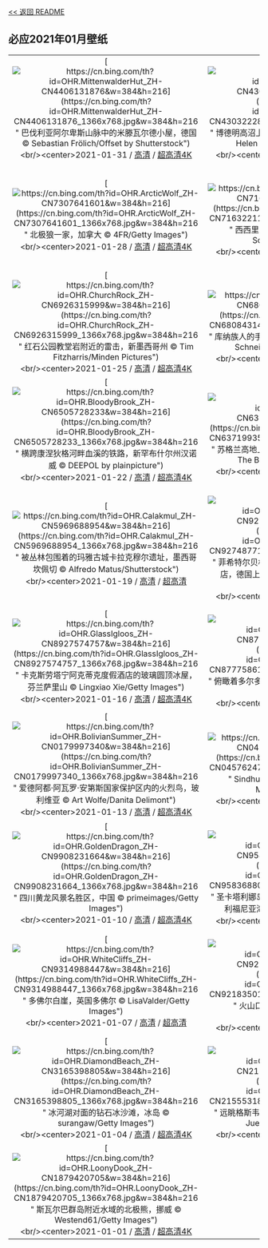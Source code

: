 [<< 返回 README](../../README.md)
## 必应2021年01月壁纸
||||
|:---:|:---:|:---:|
|[![https://cn.bing.com/th?id=OHR.MittenwalderHut_ZH-CN4406131876&w=384&h=216](https://cn.bing.com/th?id=OHR.MittenwalderHut_ZH-CN4406131876_1366x768.jpg&w=384&h=216 " &#10;巴伐利亚阿尔卑斯山脉中的米滕瓦尔德小屋，德国&#10;© Sebastian Frölich/Offset by Shutterstock")](https://cn.bing.com/search?q=%E5%B7%B4%E4%BC%90%E5%88%A9%E4%BA%9A%E9%98%BF%E5%B0%94%E5%8D%91%E6%96%AF%E5%B1%B1%E8%84%89%E4%B8%AD%E7%9A%84%E7%B1%B3%E6%BB%95%E7%93%A6%E5%B0%94%E5%BE%B7%E5%B0%8F%E5%B1%8B%EF%BC%8C%E5%BE%B7%E5%9B%BD&form=hpcapt&mkt=zh-cn&filters=HpDate:"20210131_1600")<br/><center>2021-01-31 / [高清](https://cn.bing.com/th?id=OHR.MittenwalderHut_ZH-CN4406131876_1920x1200.jpg&w=1920&h=1200) / [超高清4K](https://cn.bing.com/th?id=OHR.MittenwalderHut_ZH-CN4406131876_UHD.jpg&w=3840&h=2160)<center/>|[![https://cn.bing.com/th?id=OHR.BodminFrost_ZH-CN4303222848&w=384&h=216](https://cn.bing.com/th?id=OHR.BodminFrost_ZH-CN4303222848_1366x768.jpg&w=384&h=216 " &#10;博德明高沼上布朗威利山麓的废弃小屋，英格兰&#10;© Helen Hotson/Alamy Stock Photo")](https://cn.bing.com/search?q=%E5%8D%9A%E5%BE%B7%E6%98%8E%E9%AB%98%E6%B2%BC%E4%B8%8A%E5%B8%83%E6%9C%97%E5%A8%81%E5%88%A9%E5%B1%B1%E9%BA%93%E7%9A%84%E5%BA%9F%E5%BC%83%E5%B0%8F%E5%B1%8B%EF%BC%8C%E8%8B%B1%E6%A0%BC%E5%85%B0&form=hpcapt&mkt=zh-cn&filters=HpDate:"20210130_1600")<br/><center>2021-01-30 / [高清](https://cn.bing.com/th?id=OHR.BodminFrost_ZH-CN4303222848_1920x1200.jpg&w=1920&h=1200) / [超高清4K](https://cn.bing.com/th?id=OHR.BodminFrost_ZH-CN4303222848_UHD.jpg&w=3840&h=2160)<center/>|[![https://cn.bing.com/th?id=OHR.RedRobin_ZH-CN4148689161&w=384&h=216](https://cn.bing.com/th?id=OHR.RedRobin_ZH-CN4148689161_1366x768.jpg&w=384&h=216 " &#10;冬季暴风雪中的欧亚鸲，英格兰峰区国家公园&#10;© Ben Robson Hull Photography/Getty Images")](https://cn.bing.com/search?q=%E5%86%AC%E5%AD%A3%E6%9A%B4%E9%A3%8E%E9%9B%AA%E4%B8%AD%E7%9A%84%E6%AC%A7%E4%BA%9A%E9%B8%B2%EF%BC%8C%E8%8B%B1%E6%A0%BC%E5%85%B0%E5%B3%B0%E5%8C%BA%E5%9B%BD%E5%AE%B6%E5%85%AC%E5%9B%AD&form=hpcapt&mkt=zh-cn&filters=HpDate:"20210129_1600")<br/><center>2021-01-29 / [高清](https://cn.bing.com/th?id=OHR.RedRobin_ZH-CN4148689161_1920x1200.jpg&w=1920&h=1200) / [超高清](https://cn.bing.com/th?id=OHR.RedRobin_ZH-CN4148689161_UHD.jpg)<center/>|
|[![https://cn.bing.com/th?id=OHR.ArcticWolf_ZH-CN7307641601&w=384&h=216](https://cn.bing.com/th?id=OHR.ArcticWolf_ZH-CN7307641601_1366x768.jpg&w=384&h=216 " &#10;北极狼一家，加拿大&#10;© 4FR/Getty Images")](https://cn.bing.com/search?q=%E5%8C%97%E6%9E%81%E7%8B%BC%E4%B8%80%E5%AE%B6%EF%BC%8C%E5%8A%A0%E6%8B%BF%E5%A4%A7&form=hpcapt&mkt=zh-cn&filters=HpDate:"20210128_1600")<br/><center>2021-01-28 / [高清](https://cn.bing.com/th?id=OHR.ArcticWolf_ZH-CN7307641601_1920x1200.jpg&w=1920&h=1200) / [超高清4K](https://cn.bing.com/th?id=OHR.ArcticWolf_ZH-CN7307641601_UHD.jpg&w=3840&h=2160)<center/>|[![https://cn.bing.com/th?id=OHR.Taormina_ZH-CN7163221115&w=384&h=216](https://cn.bing.com/th?id=OHR.Taormina_ZH-CN7163221115_1366x768.jpg&w=384&h=216 " &#10;西西里岛陶尔米纳，意大利&#10;© Juergen Schonnop/Getty Images")](https://cn.bing.com/search?q=%E8%A5%BF%E8%A5%BF%E9%87%8C%E5%B2%9B%E9%99%B6%E5%B0%94%E7%B1%B3%E7%BA%B3%EF%BC%8C%E6%84%8F%E5%A4%A7%E5%88%A9&form=hpcapt&mkt=zh-cn&filters=HpDate:"20210127_1600")<br/><center>2021-01-27 / [高清](https://cn.bing.com/th?id=OHR.Taormina_ZH-CN7163221115_1920x1200.jpg&w=1920&h=1200) / [超高清4K](https://cn.bing.com/th?id=OHR.Taormina_ZH-CN7163221115_UHD.jpg&w=3840&h=2160)<center/>|[![https://cn.bing.com/th?id=OHR.HeartAustralia_ZH-CN7049080558&w=384&h=216](https://cn.bing.com/th?id=OHR.HeartAustralia_ZH-CN7049080558_1366x768.jpg&w=384&h=216 " &#10;属于大堡礁的一部分的心形礁，澳大利亚昆士兰&#10;© Peter Adams/Offset by Shutterstock")](https://cn.bing.com/search?q=%E5%B1%9E%E4%BA%8E%E5%A4%A7%E5%A0%A1%E7%A4%81%E7%9A%84%E4%B8%80%E9%83%A8%E5%88%86%E7%9A%84%E5%BF%83%E5%BD%A2%E7%A4%81%EF%BC%8C%E6%BE%B3%E5%A4%A7%E5%88%A9%E4%BA%9A%E6%98%86%E5%A3%AB%E5%85%B0&form=hpcapt&mkt=zh-cn&filters=HpDate:"20210126_1600")<br/><center>2021-01-26 / [高清](https://cn.bing.com/th?id=OHR.HeartAustralia_ZH-CN7049080558_1920x1200.jpg&w=1920&h=1200) / [超高清4K](https://cn.bing.com/th?id=OHR.HeartAustralia_ZH-CN7049080558_UHD.jpg&w=3840&h=2160)<center/>|
|[![https://cn.bing.com/th?id=OHR.ChurchRock_ZH-CN6926315999&w=384&h=216](https://cn.bing.com/th?id=OHR.ChurchRock_ZH-CN6926315999_1366x768.jpg&w=384&h=216 " &#10;红石公园教堂岩附近的雷击，新墨西哥州&#10;© Tim Fitzharris/Minden Pictures")](https://cn.bing.com/search?q=%E7%BA%A2%E7%9F%B3%E5%85%AC%E5%9B%AD%E6%95%99%E5%A0%82%E5%B2%A9%E9%99%84%E8%BF%91%E7%9A%84%E9%9B%B7%E5%87%BB%EF%BC%8C%E6%96%B0%E5%A2%A8%E8%A5%BF%E5%93%A5%E5%B7%9E&form=hpcapt&mkt=zh-cn&filters=HpDate:"20210125_1600")<br/><center>2021-01-25 / [高清](https://cn.bing.com/th?id=OHR.ChurchRock_ZH-CN6926315999_1920x1200.jpg&w=1920&h=1200) / [超高清4K](https://cn.bing.com/th?id=OHR.ChurchRock_ZH-CN6926315999_UHD.jpg&w=3840&h=2160)<center/>|[![https://cn.bing.com/th?id=OHR.Molas_ZH-CN6808431428&w=384&h=216](https://cn.bing.com/th?id=OHR.Molas_ZH-CN6808431428_1366x768.jpg&w=384&h=216 " &#10;库纳族人的手工艺品，巴拿马圣布拉斯群岛&#10;© Lars Schneider/Tandem Stills + Motion")](https://cn.bing.com/search?q=%E5%BA%93%E7%BA%B3%E6%97%8F%E4%BA%BA%E7%9A%84%E6%89%8B%E5%B7%A5%E8%89%BA%E5%93%81%EF%BC%8C%E5%B7%B4%E6%8B%BF%E9%A9%AC%E5%9C%A3%E5%B8%83%E6%8B%89%E6%96%AF%E7%BE%A4%E5%B2%9B&form=hpcapt&mkt=zh-cn&filters=HpDate:"20210124_1600")<br/><center>2021-01-24 / [高清](https://cn.bing.com/th?id=OHR.Molas_ZH-CN6808431428_1920x1200.jpg&w=1920&h=1200) / [超高清4K](https://cn.bing.com/th?id=OHR.Molas_ZH-CN6808431428_UHD.jpg&w=3840&h=2160)<center/>|[![https://cn.bing.com/th?id=OHR.ChuDangYa_ZH-CN6673735912&w=384&h=216](https://cn.bing.com/th?id=OHR.ChuDangYa_ZH-CN6673735912_1366x768.jpg&w=384&h=216 " &#10;波来古市附近的Chu Dang Ya火山，越南嘉来&#10;© Quang Ngoc Nguyen/Alamy")](https://cn.bing.com/search?q=%E6%B3%A2%E6%9D%A5%E5%8F%A4%E5%B8%82%E9%99%84%E8%BF%91%E7%9A%84Chu&form=hpcapt&mkt=zh-cn&filters=HpDate:"20210123_1600")<br/><center>2021-01-23 / [高清](https://cn.bing.com/th?id=OHR.ChuDangYa_ZH-CN6673735912_1920x1200.jpg&w=1920&h=1200) / [超高清](https://cn.bing.com/th?id=OHR.ChuDangYa_ZH-CN6673735912_UHD.jpg)<center/>|
|[![https://cn.bing.com/th?id=OHR.BloodyBrook_ZH-CN6505728233&w=384&h=216](https://cn.bing.com/th?id=OHR.BloodyBrook_ZH-CN6505728233_1366x768.jpg&w=384&h=216 " &#10;横跨康涅狄格河畔血溪的铁路，新罕布什尔州汉诺威&#10;© DEEPOL by plainpicture")](https://cn.bing.com/search?q=%E6%A8%AA%E8%B7%A8%E5%BA%B7%E6%B6%85%E7%8B%84%E6%A0%BC%E6%B2%B3%E7%95%94%E8%A1%80%E6%BA%AA%E7%9A%84%E9%93%81%E8%B7%AF%EF%BC%8C%E6%96%B0%E7%BD%95%E5%B8%83%E4%BB%80%E5%B0%94%E5%B7%9E%E6%B1%89%E8%AF%BA%E5%A8%81&form=hpcapt&mkt=zh-cn&filters=HpDate:"20210122_1600")<br/><center>2021-01-22 / [高清](https://cn.bing.com/th?id=OHR.BloodyBrook_ZH-CN6505728233_1920x1200.jpg&w=1920&h=1200) / [超高清4K](https://cn.bing.com/th?id=OHR.BloodyBrook_ZH-CN6505728233_UHD.jpg&w=3840&h=2160)<center/>|[![https://cn.bing.com/th?id=OHR.RSOakTree_ZH-CN6371993573&w=384&h=216](https://cn.bing.com/th?id=OHR.RSOakTree_ZH-CN6371993573_1366x768.jpg&w=384&h=216 " &#10;苏格兰高地上的欧亚红松鼠，苏格兰&#10;© Scotland: The Big Picture/Minden Pictures")](https://cn.bing.com/search?q=%E8%8B%8F%E6%A0%BC%E5%85%B0%E9%AB%98%E5%9C%B0%E4%B8%8A%E7%9A%84%E6%AC%A7%E4%BA%9A%E7%BA%A2%E6%9D%BE%E9%BC%A0%EF%BC%8C%E8%8B%8F%E6%A0%BC%E5%85%B0&form=hpcapt&mkt=zh-cn&filters=HpDate:"20210121_1600")<br/><center>2021-01-21 / [高清](https://cn.bing.com/th?id=OHR.RSOakTree_ZH-CN6371993573_1920x1200.jpg&w=1920&h=1200) / [超高清4K](https://cn.bing.com/th?id=OHR.RSOakTree_ZH-CN6371993573_UHD.jpg&w=3840&h=2160)<center/>|[![https://cn.bing.com/th?id=OHR.GentooLeap_ZH-CN6189428446&w=384&h=216](https://cn.bing.com/th?id=OHR.GentooLeap_ZH-CN6189428446_1366x768.jpg&w=384&h=216 " &#10;南极丹科岛附近的巴布亚企鹅&#10;© David Merron/Getty Images")](https://cn.bing.com/search?q=%E5%8D%97%E6%9E%81%E4%B8%B9%E7%A7%91%E5%B2%9B%E9%99%84%E8%BF%91%E7%9A%84%E5%B7%B4%E5%B8%83%E4%BA%9A%E4%BC%81%E9%B9%85&form=hpcapt&mkt=zh-cn&filters=HpDate:"20210120_1600")<br/><center>2021-01-20 / [高清](https://cn.bing.com/th?id=OHR.GentooLeap_ZH-CN6189428446_1920x1200.jpg&w=1920&h=1200) / [超高清](https://cn.bing.com/th?id=OHR.GentooLeap_ZH-CN6189428446_UHD.jpg)<center/>|
|[![https://cn.bing.com/th?id=OHR.Calakmul_ZH-CN5969688954&w=384&h=216](https://cn.bing.com/th?id=OHR.Calakmul_ZH-CN5969688954_1366x768.jpg&w=384&h=216 " &#10;被丛林包围着的玛雅古城卡拉克穆尔遗址，墨西哥坎佩切&#10;© Alfredo Matus/Shutterstock")](https://cn.bing.com/search?q=%E8%A2%AB%E4%B8%9B%E6%9E%97%E5%8C%85%E5%9B%B4%E7%9D%80%E7%9A%84%E7%8E%9B%E9%9B%85%E5%8F%A4%E5%9F%8E%E5%8D%A1%E6%8B%89%E5%85%8B%E7%A9%86%E5%B0%94%E9%81%97%E5%9D%80%EF%BC%8C%E5%A2%A8%E8%A5%BF%E5%93%A5%E5%9D%8E%E4%BD%A9%E5%88%87&form=hpcapt&mkt=zh-cn&filters=HpDate:"20210119_1600")<br/><center>2021-01-19 / [高清](https://cn.bing.com/th?id=OHR.Calakmul_ZH-CN5969688954_1920x1200.jpg&w=1920&h=1200) / [超高清](https://cn.bing.com/th?id=OHR.Calakmul_ZH-CN5969688954_UHD.jpg)<center/>|[![https://cn.bing.com/th?id=OHR.FichtelbergWinter_ZH-CN9274877146&w=384&h=216](https://cn.bing.com/th?id=OHR.FichtelbergWinter_ZH-CN9274877146_1366x768.jpg&w=384&h=216 " &#10;菲希特尔贝格山上的气象站和Fichtelberghaus酒店，德国上维森塔尔&#10;© Cornelia Dorr/eStock Photo")](https://cn.bing.com/search?q=%E8%8F%B2%E5%B8%8C%E7%89%B9%E5%B0%94%E8%B4%9D%E6%A0%BC%E5%B1%B1%E4%B8%8A%E7%9A%84%E6%B0%94%E8%B1%A1%E7%AB%99%E5%92%8CFichtelberghaus%E9%85%92%E5%BA%97%EF%BC%8C%E5%BE%B7%E5%9B%BD%E4%B8%8A%E7%BB%B4%E6%A3%AE%E5%A1%94%E5%B0%94&form=hpcapt&mkt=zh-cn&filters=HpDate:"20210118_1600")<br/><center>2021-01-18 / [高清](https://cn.bing.com/th?id=OHR.FichtelbergWinter_ZH-CN9274877146_1920x1200.jpg&w=1920&h=1200) / [超高清4K](https://cn.bing.com/th?id=OHR.FichtelbergWinter_ZH-CN9274877146_UHD.jpg&w=3840&h=2160)<center/>|[![https://cn.bing.com/th?id=OHR.PailonDelDiablo_ZH-CN9146230830&w=384&h=216](https://cn.bing.com/th?id=OHR.PailonDelDiablo_ZH-CN9146230830_1366x768.jpg&w=384&h=216 " &#10;巴尼奥斯附近的阿格杨瀑布，厄瓜多尔&#10;© Laura BC/Getty Images")](https://cn.bing.com/search?q=%E5%B7%B4%E5%B0%BC%E5%A5%A5%E6%96%AF%E9%99%84%E8%BF%91%E7%9A%84%E9%98%BF%E6%A0%BC%E6%9D%A8%E7%80%91%E5%B8%83%EF%BC%8C%E5%8E%84%E7%93%9C%E5%A4%9A%E5%B0%94&form=hpcapt&mkt=zh-cn&filters=HpDate:"20210117_1600")<br/><center>2021-01-17 / [高清](https://cn.bing.com/th?id=OHR.PailonDelDiablo_ZH-CN9146230830_1920x1200.jpg&w=1920&h=1200) / [超高清4K](https://cn.bing.com/th?id=OHR.PailonDelDiablo_ZH-CN9146230830_UHD.jpg&w=3840&h=2160)<center/>|
|[![https://cn.bing.com/th?id=OHR.GlassIgloos_ZH-CN8927574757&w=384&h=216](https://cn.bing.com/th?id=OHR.GlassIgloos_ZH-CN8927574757_1366x768.jpg&w=384&h=216 " &#10;卡克斯劳塔宁阿克蒂克度假酒店的玻璃圆顶冰屋，芬兰萨里山&#10;© Lingxiao Xie/Getty Images")](https://cn.bing.com/search?q=%E5%8D%A1%E5%85%8B%E6%96%AF%E5%8A%B3%E5%A1%94%E5%AE%81%E9%98%BF%E5%85%8B%E8%92%82%E5%85%8B%E5%BA%A6%E5%81%87%E9%85%92%E5%BA%97%E7%9A%84%E7%8E%BB%E7%92%83%E5%9C%86%E9%A1%B6%E5%86%B0%E5%B1%8B%EF%BC%8C%E8%8A%AC%E5%85%B0%E8%90%A8%E9%87%8C%E5%B1%B1&form=hpcapt&mkt=zh-cn&filters=HpDate:"20210116_1600")<br/><center>2021-01-16 / [高清](https://cn.bing.com/th?id=OHR.GlassIgloos_ZH-CN8927574757_1920x1200.jpg&w=1920&h=1200) / [超高清4K](https://cn.bing.com/th?id=OHR.GlassIgloos_ZH-CN8927574757_UHD.jpg&w=3840&h=2160)<center/>|[![https://cn.bing.com/th?id=OHR.ChateauBeynac_ZH-CN8777586167&w=384&h=216](https://cn.bing.com/th?id=OHR.ChateauBeynac_ZH-CN8777586167_1366x768.jpg&w=384&h=216 " &#10;俯瞰着多尔多涅河谷的贝纳克城堡，法国&#10;© Gareth Kirkland/Alamy")](https://cn.bing.com/search?q=%E4%BF%AF%E7%9E%B0%E7%9D%80%E5%A4%9A%E5%B0%94%E5%A4%9A%E6%B6%85%E6%B2%B3%E8%B0%B7%E7%9A%84%E8%B4%9D%E7%BA%B3%E5%85%8B%E5%9F%8E%E5%A0%A1%EF%BC%8C%E6%B3%95%E5%9B%BD&form=hpcapt&mkt=zh-cn&filters=HpDate:"20210115_1600")<br/><center>2021-01-15 / [高清](https://cn.bing.com/th?id=OHR.ChateauBeynac_ZH-CN8777586167_1920x1200.jpg&w=1920&h=1200) / [超高清4K](https://cn.bing.com/th?id=OHR.ChateauBeynac_ZH-CN8777586167_UHD.jpg&w=3840&h=2160)<center/>|[![https://cn.bing.com/th?id=OHR.BrightonSnow_ZH-CN0309526170&w=384&h=216](https://cn.bing.com/th?id=OHR.BrightonSnow_ZH-CN0309526170_1366x768.jpg&w=384&h=216 " &#10;布莱顿-霍夫被雪覆盖的海滩小屋，英国&#10;© Tim Jones/Alamy")](https://cn.bing.com/search?q=%E5%B8%83%E8%8E%B1%E9%A1%BF-%E9%9C%8D%E5%A4%AB%E8%A2%AB%E9%9B%AA%E8%A6%86%E7%9B%96%E7%9A%84%E6%B5%B7%E6%BB%A9%E5%B0%8F%E5%B1%8B%EF%BC%8C%E8%8B%B1%E5%9B%BD&form=hpcapt&mkt=zh-cn&filters=HpDate:"20210114_1600")<br/><center>2021-01-14 / [高清](https://cn.bing.com/th?id=OHR.BrightonSnow_ZH-CN0309526170_1920x1200.jpg&w=1920&h=1200) / [超高清4K](https://cn.bing.com/th?id=OHR.BrightonSnow_ZH-CN0309526170_UHD.jpg&w=3840&h=2160)<center/>|
|[![https://cn.bing.com/th?id=OHR.BolivianSummer_ZH-CN0179997340&w=384&h=216](https://cn.bing.com/th?id=OHR.BolivianSummer_ZH-CN0179997340_1366x768.jpg&w=384&h=216 " &#10;爱德阿都·阿瓦罗·安第斯国家保护区内的火烈鸟，玻利维亚&#10;© Art Wolfe/Danita Delimont")](https://cn.bing.com/search?q=%E7%88%B1%E5%BE%B7%E9%98%BF%E9%83%BD%C2%B7%E9%98%BF%E7%93%A6%E7%BD%97%C2%B7%E5%AE%89%E7%AC%AC%E6%96%AF%E5%9B%BD%E5%AE%B6%E4%BF%9D%E6%8A%A4%E5%8C%BA%E5%86%85%E7%9A%84%E7%81%AB%E7%83%88%E9%B8%9F%EF%BC%8C%E7%8E%BB%E5%88%A9%E7%BB%B4%E4%BA%9A&form=hpcapt&mkt=zh-cn&filters=HpDate:"20210113_1600")<br/><center>2021-01-13 / [高清](https://cn.bing.com/th?id=OHR.BolivianSummer_ZH-CN0179997340_1920x1200.jpg&w=1920&h=1200) / [超高清4K](https://cn.bing.com/th?id=OHR.BolivianSummer_ZH-CN0179997340_UHD.jpg&w=3840&h=2160)<center/>|[![https://cn.bing.com/th?id=OHR.SeaFort_ZH-CN0457624725&w=384&h=216](https://cn.bing.com/th?id=OHR.SeaFort_ZH-CN0457624725_1366x768.jpg&w=384&h=216 " &#10;Sindhudurg堡，印度马哈拉施特拉邦&#10;© MovingMaratha/Alamy")](https://cn.bing.com/search?q=Sindhudurg%E5%A0%A1%EF%BC%8C%E5%8D%B0%E5%BA%A6%E9%A9%AC%E5%93%88%E6%8B%89%E6%96%BD%E7%89%B9%E6%8B%89%E9%82%A6&form=hpcapt&mkt=zh-cn&filters=HpDate:"20210112_1600")<br/><center>2021-01-12 / [高清](https://cn.bing.com/th?id=OHR.SeaFort_ZH-CN0457624725_1920x1200.jpg&w=1920&h=1200) / [超高清4K](https://cn.bing.com/th?id=OHR.SeaFort_ZH-CN0457624725_UHD.jpg&w=3840&h=2160)<center/>|[![https://cn.bing.com/th?id=OHR.SierraNevada_ZH-CN0564237735&w=384&h=216](https://cn.bing.com/th?id=OHR.SierraNevada_ZH-CN0564237735_1366x768.jpg&w=384&h=216 " &#10;Pradollano滑雪站，西班牙内华达山脉国家公园&#10;© NTCo/iStock/Getty Images Plus")](https://cn.bing.com/search?q=Pradollano%E6%BB%91%E9%9B%AA%E7%AB%99%EF%BC%8C%E8%A5%BF%E7%8F%AD%E7%89%99%E5%86%85%E5%8D%8E%E8%BE%BE%E5%B1%B1%E8%84%89%E5%9B%BD%E5%AE%B6%E5%85%AC%E5%9B%AD&form=hpcapt&mkt=zh-cn&filters=HpDate:"20210111_1600")<br/><center>2021-01-11 / [高清](https://cn.bing.com/th?id=OHR.SierraNevada_ZH-CN0564237735_1920x1200.jpg&w=1920&h=1200) / [超高清4K](https://cn.bing.com/th?id=OHR.SierraNevada_ZH-CN0564237735_UHD.jpg&w=3840&h=2160)<center/>|
|[![https://cn.bing.com/th?id=OHR.GoldenDragon_ZH-CN9908231664&w=384&h=216](https://cn.bing.com/th?id=OHR.GoldenDragon_ZH-CN9908231664_1366x768.jpg&w=384&h=216 " &#10;四川黄龙风景名胜区，中国&#10;© primeimages/Getty Images")](https://cn.bing.com/search?q=%E5%9B%9B%E5%B7%9D%E9%BB%84%E9%BE%99%E9%A3%8E%E6%99%AF%E5%90%8D%E8%83%9C%E5%8C%BA%EF%BC%8C%E4%B8%AD%E5%9B%BD&form=hpcapt&mkt=zh-cn&filters=HpDate:"20210110_1600")<br/><center>2021-01-10 / [高清](https://cn.bing.com/th?id=OHR.GoldenDragon_ZH-CN9908231664_1920x1200.jpg&w=1920&h=1200) / [超高清4K](https://cn.bing.com/th?id=OHR.GoldenDragon_ZH-CN9908231664_UHD.jpg&w=3840&h=2160)<center/>|[![https://cn.bing.com/th?id=OHR.SpanishSeaSlug_ZH-CN9583688017&w=384&h=216](https://cn.bing.com/th?id=OHR.SpanishSeaSlug_ZH-CN9583688017_1366x768.jpg&w=384&h=216 " &#10;圣卡塔利娜岛附近海藻上的西班牙披肩海蛞蝓，加利福尼亚海峡群岛&#10;© WaterFrame/Alamy")](https://cn.bing.com/search?q=%E5%9C%A3%E5%8D%A1%E5%A1%94%E5%88%A9%E5%A8%9C%E5%B2%9B%E9%99%84%E8%BF%91%E6%B5%B7%E8%97%BB%E4%B8%8A%E7%9A%84%E8%A5%BF%E7%8F%AD%E7%89%99%E6%8A%AB%E8%82%A9%E6%B5%B7%E8%9B%9E%E8%9D%93%EF%BC%8C%E5%8A%A0%E5%88%A9%E7%A6%8F%E5%B0%BC%E4%BA%9A%E6%B5%B7%E5%B3%A1%E7%BE%A4%E5%B2%9B&form=hpcapt&mkt=zh-cn&filters=HpDate:"20210109_1600")<br/><center>2021-01-09 / [高清](https://cn.bing.com/th?id=OHR.SpanishSeaSlug_ZH-CN9583688017_1920x1200.jpg&w=1920&h=1200) / [超高清4K](https://cn.bing.com/th?id=OHR.SpanishSeaSlug_ZH-CN9583688017_UHD.jpg&w=3840&h=2160)<center/>|[![https://cn.bing.com/th?id=OHR.FoucaultsPendulum_ZH-CN9435794626&w=384&h=216](https://cn.bing.com/th?id=OHR.FoucaultsPendulum_ZH-CN9435794626_1366x768.jpg&w=384&h=216 " &#10;巴黎先贤祠内的傅科摆，法国&#10;© Adolf/Adobe Stock")](https://cn.bing.com/search?q=%E5%B7%B4%E9%BB%8E%E5%85%88%E8%B4%A4%E7%A5%A0%E5%86%85%E7%9A%84%E5%82%85%E7%A7%91%E6%91%86%EF%BC%8C%E6%B3%95%E5%9B%BD&form=hpcapt&mkt=zh-cn&filters=HpDate:"20210108_1600")<br/><center>2021-01-08 / [高清](https://cn.bing.com/th?id=OHR.FoucaultsPendulum_ZH-CN9435794626_1920x1200.jpg&w=1920&h=1200) / [超高清4K](https://cn.bing.com/th?id=OHR.FoucaultsPendulum_ZH-CN9435794626_UHD.jpg&w=3840&h=2160)<center/>|
|[![https://cn.bing.com/th?id=OHR.WhiteCliffs_ZH-CN9314988447&w=384&h=216](https://cn.bing.com/th?id=OHR.WhiteCliffs_ZH-CN9314988447_1366x768.jpg&w=384&h=216 " &#10;多佛尔白崖，英国多佛尔&#10;© LisaValder/Getty Images")](https://cn.bing.com/search?q=%E5%A4%9A%E4%BD%9B%E5%B0%94%E7%99%BD%E5%B4%96%EF%BC%8C%E8%8B%B1%E5%9B%BD%E5%A4%9A%E4%BD%9B%E5%B0%94&form=hpcapt&mkt=zh-cn&filters=HpDate:"20210107_1600")<br/><center>2021-01-07 / [高清](https://cn.bing.com/th?id=OHR.WhiteCliffs_ZH-CN9314988447_1920x1200.jpg&w=1920&h=1200) / [超高清](https://cn.bing.com/th?id=OHR.WhiteCliffs_ZH-CN9314988447_UHD.jpg)<center/>|[![https://cn.bing.com/th?id=OHR.SnowCraterLake_ZH-CN9218350129&w=384&h=216](https://cn.bing.com/th?id=OHR.SnowCraterLake_ZH-CN9218350129_1366x768.jpg&w=384&h=216 " &#10;火山口湖，俄勒冈州&#10;© Steve Bloom Images/Alamy")](https://cn.bing.com/search?q=%E7%81%AB%E5%B1%B1%E5%8F%A3%E6%B9%96%EF%BC%8C%E4%BF%84%E5%8B%92%E5%86%88%E5%B7%9E&form=hpcapt&mkt=zh-cn&filters=HpDate:"20210106_1600")<br/><center>2021-01-06 / [高清](https://cn.bing.com/th?id=OHR.SnowCraterLake_ZH-CN9218350129_1920x1200.jpg&w=1920&h=1200) / [超高清4K](https://cn.bing.com/th?id=OHR.SnowCraterLake_ZH-CN9218350129_UHD.jpg&w=3840&h=2160)<center/>|[![https://cn.bing.com/th?id=OHR.RedFrontMacaw_ZH-CN6432596112&w=384&h=216](https://cn.bing.com/th?id=OHR.RedFrontMacaw_ZH-CN6432596112_1366x768.jpg&w=384&h=216 " &#10;奥梅雷克的红额金刚鹦鹉，玻利维亚科恰班巴&#10;© Bernard Castelein/Minden Pictures")](https://cn.bing.com/search?q=%E5%A5%A5%E6%A2%85%E9%9B%B7%E5%85%8B%E7%9A%84%E7%BA%A2%E9%A2%9D%E9%87%91%E5%88%9A%E9%B9%A6%E9%B9%89%EF%BC%8C%E7%8E%BB%E5%88%A9%E7%BB%B4%E4%BA%9A%E7%A7%91%E6%81%B0%E7%8F%AD%E5%B7%B4&form=hpcapt&mkt=zh-cn&filters=HpDate:"20210105_1600")<br/><center>2021-01-05 / [高清](https://cn.bing.com/th?id=OHR.RedFrontMacaw_ZH-CN6432596112_1920x1200.jpg&w=1920&h=1200) / [超高清4K](https://cn.bing.com/th?id=OHR.RedFrontMacaw_ZH-CN6432596112_UHD.jpg&w=3840&h=2160)<center/>|
|[![https://cn.bing.com/th?id=OHR.DiamondBeach_ZH-CN3165398805&w=384&h=216](https://cn.bing.com/th?id=OHR.DiamondBeach_ZH-CN3165398805_1366x768.jpg&w=384&h=216 " &#10;冰河湖对面的钻石冰沙滩，冰岛&#10;© surangaw/Getty Images")](https://cn.bing.com/search?q=%E5%86%B0%E6%B2%B3%E6%B9%96%E5%AF%B9%E9%9D%A2%E7%9A%84%E9%92%BB%E7%9F%B3%E5%86%B0%E6%B2%99%E6%BB%A9%EF%BC%8C%E5%86%B0%E5%B2%9B&form=hpcapt&mkt=zh-cn&filters=HpDate:"20210104_1600")<br/><center>2021-01-04 / [高清](https://cn.bing.com/th?id=OHR.DiamondBeach_ZH-CN3165398805_1920x1200.jpg&w=1920&h=1200) / [超高清4K](https://cn.bing.com/th?id=OHR.DiamondBeach_ZH-CN3165398805_UHD.jpg&w=3840&h=2160)<center/>|[![https://cn.bing.com/th?id=OHR.Goessweinstein_ZH-CN2155531895&w=384&h=216](https://cn.bing.com/th?id=OHR.Goessweinstein_ZH-CN2155531895_1366x768.jpg&w=384&h=216 " &#10;远眺格斯韦因斯泰因村和格斯韦因斯泰因城堡&#10;© Juergen Sack/Getty Images")](https://cn.bing.com/search?q=%E8%BF%9C%E7%9C%BA%E6%A0%BC%E6%96%AF%E9%9F%A6%E5%9B%A0%E6%96%AF%E6%B3%B0%E5%9B%A0%E6%9D%91%E5%92%8C%E6%A0%BC%E6%96%AF%E9%9F%A6%E5%9B%A0%E6%96%AF%E6%B3%B0%E5%9B%A0%E5%9F%8E%E5%A0%A1&form=hpcapt&mkt=zh-cn&filters=HpDate:"20210103_1600")<br/><center>2021-01-03 / [高清](https://cn.bing.com/th?id=OHR.Goessweinstein_ZH-CN2155531895_1920x1200.jpg&w=1920&h=1200) / [超高清4K](https://cn.bing.com/th?id=OHR.Goessweinstein_ZH-CN2155531895_UHD.jpg&w=3840&h=2160)<center/>|[![https://cn.bing.com/th?id=OHR.LargestCave_ZH-CN2069899703&w=384&h=216](https://cn.bing.com/th?id=OHR.LargestCave_ZH-CN2069899703_1366x768.jpg&w=384&h=216 " &#10;峰牙－己榜国家公园中的韩松洞，越南&#10;© David A Knight/Shutterstock")](https://cn.bing.com/search?q=%E5%B3%B0%E7%89%99%EF%BC%8D%E5%B7%B1%E6%A6%9C%E5%9B%BD%E5%AE%B6%E5%85%AC%E5%9B%AD%E4%B8%AD%E7%9A%84%E9%9F%A9%E6%9D%BE%E6%B4%9E%EF%BC%8C%E8%B6%8A%E5%8D%97&form=hpcapt&mkt=zh-cn&filters=HpDate:"20210102_1600")<br/><center>2021-01-02 / [高清](https://cn.bing.com/th?id=OHR.LargestCave_ZH-CN2069899703_1920x1200.jpg&w=1920&h=1200) / [超高清4K](https://cn.bing.com/th?id=OHR.LargestCave_ZH-CN2069899703_UHD.jpg&w=3840&h=2160)<center/>|
|[![https://cn.bing.com/th?id=OHR.LoonyDook_ZH-CN1879420705&w=384&h=216](https://cn.bing.com/th?id=OHR.LoonyDook_ZH-CN1879420705_1366x768.jpg&w=384&h=216 " &#10;斯瓦尔巴群岛附近水域的北极熊，挪威&#10;© Westend61/Getty Images")](https://cn.bing.com/search?q=%E6%96%AF%E7%93%A6%E5%B0%94%E5%B7%B4%E7%BE%A4%E5%B2%9B%E9%99%84%E8%BF%91%E6%B0%B4%E5%9F%9F%E7%9A%84%E5%8C%97%E6%9E%81%E7%86%8A%EF%BC%8C%E6%8C%AA%E5%A8%81&form=hpcapt&mkt=zh-cn&filters=HpDate:"20210101_1600")<br/><center>2021-01-01 / [高清](https://cn.bing.com/th?id=OHR.LoonyDook_ZH-CN1879420705_1920x1200.jpg&w=1920&h=1200) / [超高清4K](https://cn.bing.com/th?id=OHR.LoonyDook_ZH-CN1879420705_UHD.jpg&w=3840&h=2160)<center/>